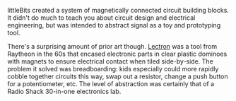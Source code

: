 ---
---

littleBits created a system of magnetically connected circuit building blocks.
It didn't do much to teach you about circuit design and electrical engineering,
but was intended to abstract signal as a toy and prototyping tool.

There's a surprising amount of prior art though. [Lectron] was a tool from
Raytheon in the 60s that encased electronic parts in clear plastic dominoes
with magnets to ensure electrical contact when tiled side-by-side. The problem
it solved was breadboarding: kids especially could more rapidly cobble together
circuits this way, swap out a resistor, change a push button for
a potentiometer, etc. The level of abstraction was certainly that of a Radio
Shack 30-in-one electronics lab.


[Lectron]: http://www.decodesystems.com/lectron.html
